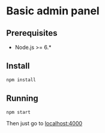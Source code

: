 # Basic admin panel

## Prerequisites

* Node.js >= 6.*

## Install

```javascript
npm install
```

## Running
```javascript
npm start
```
Then just go to [localhost:4000](http://localhost:4000)

